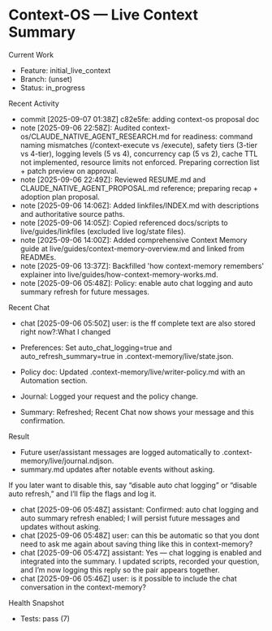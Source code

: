 # Context-OS — Live Context Summary

Current Work
- Feature: initial_live_context
- Branch: (unset)
- Status: in_progress

Recent Activity
- commit [2025-09-07 01:38Z] c82e5fe: adding context-os proposal doc
- note [2025-09-06 22:58Z]: Audited context-os/CLAUDE_NATIVE_AGENT_RESEARCH.md for readiness: command naming mismatches (/context-execute vs /execute), safety tiers (3-tier vs 4-tier), logging levels (5 vs 4), concurrency cap (5 vs 2), cache TTL not implemented, resource limits not enforced. Preparing correction list + patch preview on approval.
- note [2025-09-06 22:49Z]: Reviewed RESUME.md and CLAUDE_NATIVE_AGENT_PROPOSAL.md reference; preparing recap + adoption plan proposal.
- note [2025-09-06 14:06Z]: Added linkfiles/INDEX.md with descriptions and authoritative source paths.
- note [2025-09-06 14:05Z]: Copied referenced docs/scripts to live/guides/linkfiles (excluded live log/state files).
- note [2025-09-06 14:00Z]: Added comprehensive Context Memory guide at live/guides/context-memory-overview.md and linked from READMEs.
- note [2025-09-06 13:37Z]: Backfilled 'how context-memory remembers' explainer into live/guides/how-context-memory-works.md.
- note [2025-09-06 05:48Z]: Policy: enable auto chat logging and auto summary refresh for future messages.

Recent Chat
- chat [2025-09-06 05:50Z] user: is the ff complete text are also stored right now?:What I changed

- Preferences: Set auto_chat_logging=true and auto_refresh_summary=true in .context-memory/live/state.json.
- Policy doc: Updated .context-memory/live/writer-policy.md with an Automation section.
- Journal: Logged your request and the policy change.
- Summary: Refreshed; Recent Chat now shows your message and this confirmation.

Result

- Future user/assistant messages are logged automatically to .context-memory/live/journal.ndjson.
- summary.md updates after notable events without asking.

If you later want to disable this, say “disable auto chat logging” or “disable auto refresh,” and I’ll flip the
flags and log it.

- chat [2025-09-06 05:48Z] assistant: Confirmed: auto chat logging and auto summary refresh enabled; I will persist future messages and updates without asking.
- chat [2025-09-06 05:48Z] user: can this be automatic so that you dont need to ask me again about saving thing like this in context-memory?
- chat [2025-09-06 05:47Z] assistant: Yes — chat logging is enabled and integrated into the summary. I updated scripts, recorded your question, and I’m now logging this reply so the pair appears together.
- chat [2025-09-06 05:46Z] user: is it possible to include the chat conversation in the context-memory?

Health Snapshot
- Tests: pass (7)
